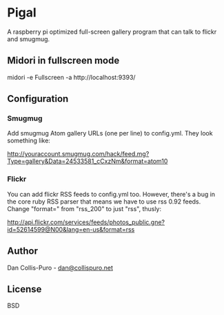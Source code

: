 # Pigal

A raspberry pi optimized full-screen gallery program that can talk to flickr
and smugmug.

## Midori in fullscreen mode

  midori -e Fullscreen -a http://localhost:9393/

## Configuration

### Smugmug

Add smugmug Atom gallery URLs (one per line) to config.yml. They look something like:

  http://youraccount.smugmug.com/hack/feed.mg?Type=gallery&Data=24533581_cCxzNm&format=atom10

### Flickr

You can add flickr RSS feeds to config.yml too. However, there's a
bug in the core ruby RSS parser that means we have to use rss 0.92 feeds.
Change "format=" from "rss_200" to just "rss", thusly:

  http://api.flickr.com/services/feeds/photos_public.gne?id=52614599@N00&lang=en-us&format=rss

## Author

Dan Collis-Puro - dan@collispuro.net

## License

BSD
